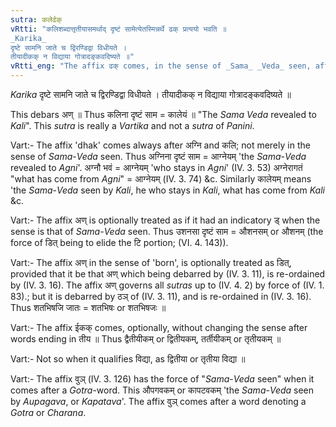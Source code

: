 ```yaml
---
sutra: कलेर्ढक्
vRtti: "कलिशब्दात्तृतीयासमर्थाद् दृष्टं सामेत्येतस्मिन्नर्थे ढक् प्रत्ययो भवति ॥
_Karika_
दृष्टे सामनि जाते च द्विरण्डिद्वा विधीयते ।
तीयादीकक् न विद्याया गोत्रादङ्कवदिष्यते ॥"
vRtti_eng: "The affix ढक् comes, in the sense of _Sama_ _Veda_ seen, after the word '_Kali_', being in the instrumental case in construction."
---
```

_Karika_
दृष्टे सामनि जाते च द्विरण्डिद्वा विधीयते ।
तीयादीकक् न विद्याया गोत्रादङ्कवदिष्यते ॥

This debars अण् ॥ Thus कलिना दृष्टं साम = कालेयं ॥ "The _Sama_ _Veda_ revealed to _Kali_". This _sutra_ is really a _Vartika_ and not a _sutra_ of _Panini_.

Vart:- The affix 'dhak' comes always after अग्नि and कलि; not merely in the sense of _Sama_-_Veda_ seen. Thus अग्निना दृष्टं साम = आग्नेयम् 'the _Sama_-_Veda_ revealed to _Agni_'. अग्नौ भवं = आग्नेयम् 'who stays in _Agni_' (IV. 3. 53) अग्नेरागतं "what has come from _Agni_" = आग्नेयम् (IV. 3. 74) &c. Similarly कालेयम् means 'the _Sama_-_Veda_ seen by _Kali_, he who stays in _Kali_, what has come from _Kali_ &c.

Vart:- The affix अण् is optionally treated as if it had an indicatory ड् when the sense is that of _Sama_-_Veda_ seen. Thus उशनसा दृष्टं साम = औशनसम् or औशनम् (the force of डित् being to elide the टि portion; (VI. 4. 143)).

Vart:- The affix अण् in the sense of 'born', is optionally treated as डित्, provided that it be that अण् which being debarred by (IV. 3. 11), is re-ordained by (IV. 3. 16). The affix अण् governs all _sutras_ up to (IV. 4. 2) by force of (IV. 1. 83).; but it is debarred by ठञ् of (IV. 3. 11), and is re-ordained in (IV. 3. 16). Thus शतभिषजि जातः = शतभिषः or शतभिषजः ॥

Vart:- The affix ईकक् comes, optionally, without changing the sense after words ending in तीय ॥ Thus द्वैतीयीकम् or द्वितीयकम्, तर्तीयीकम् or तृतीयकम् ॥

Vart:- Not so when it qualifies विद्या, as द्वितीया or तृतीया विद्या ॥  

Vart:- The affix वुञ् (IV. 3. 126) has the force of "_Sama_-_Veda_ seen" when it comes after a _Gotra_-word. This औपगवकम् or कापटवकम् 'the _Sama_-_Veda_ seen by _Aupagava_, or _Kapatava_'. The affix वुञ् comes after a word denoting a _Gotra_ or _Charana_.
